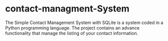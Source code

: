 # contact-managment-System
The Simple Contact Management System with SQLite is a system coded in a Python programming language. The project contains an advance functionality that manage the listing of your contact information.
